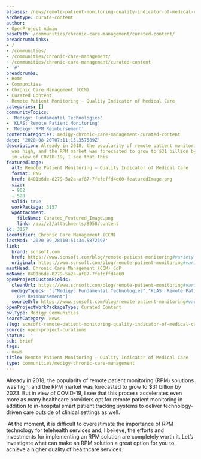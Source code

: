 ```yaml
---
aliases: /news/remote-patient-monitoring-quality-indicator-of-medical-care
archetype: curate-content
author:
- OpenProject Admin
basePath: /communities/chronic-care-management/curated-content/
breadcrumbLinks:
- /
- /communities/
- /communities/chronic-care-management/
- /communities/chronic-care-management/curated-content
- '#'
breadcrumbs:
- Home
- Communities
- Chronic Care Management (CCM)
- Curated Content
- Remote Patient Monitoring – Quality Indicator of Medical Care
categories: []
communityTopics:
- 'Medigy: Fundamental Technologies'
- 'KLAS: Remote Patient Monitoring'
- 'Medigy: RPM Reimbursement'
contentCategories: medigy-chronic-care-management-curated-content
date: '2020-08-20T07:11:15.357589Z'
description: Already in 2018, the popularity of remote patient monitoring (RPM) solutions
  was high, and the RPM market was forecasted to grow to $31 billion by 2023. But
  in view of COVID-19, I see that this
featuredImage:
  alt: Remote Patient Monitoring – Quality Indicator of Medical Care
  format: PNG
  href: 8401b6de-8279-5a2a-af87-7fefcffd4e60-featuredImage.png
  size:
  - 902
  - 528
  valid: true
  workPackage: 3157
  wpAttachment:
    fileName: Curated_Featured_Image.png
    link: /api/v3/attachments/8958/content
id: 3157
identifier: Chronic Care Management (CCM)
lastMod: '2020-09-28T10:51:34.587219Z'
link:
  brand: scnsoft.com
  href: https://www.scnsoft.com/blog/remote-patient-monitoring#variety
  original: https://www.scnsoft.com/blog/remote-patient-monitoring#variety
mastHead: Chronic Care Management (CCM) CoP
mdName: 8401b6de-8279-5a2a-af87-7fefcffd4e60
openProjectCustomFields:
  cleanUrl: https://www.scnsoft.com/blog/remote-patient-monitoring#variety
  medigyTopics: '["Medigy: Fundamental Technologies","KLAS: Remote Patient Monitoring","Medigy:
    RPM Reimbursement"]'
  sourceUrl: https://www.scnsoft.com/blog/remote-patient-monitoring#variety
openProjectWorkPackageType: Curated Content
owlType: Medigy Communities
searchCategory: News
slug: scnsoft-remote-patient-monitoring-quality-indicator-of-medical-care
source: open-project-curations
status: ''
sub: brief
tags:
- news
title: Remote Patient Monitoring – Quality Indicator of Medical Care
type: communities/medigy-chronic-care-management
---
```


Already in 2018, the popularity of remote patient monitoring (RPM) solutions was high, and the RPM market was forecasted to grow to $31 billion by 2023. But in view of COVID-19, I see that this process accelerates even more as many healthcare providers opt for remote patient monitoring in addition to in-hospital smart patient tracking systems to deliver technology-driven care outside of clinical settings as well.

 At the moment, it is difficult to overestimate the importance of RPM technology for telehealth services and, I believe, the efforts and investments for implementing an RPM solution are completely worth it. Let’s investigate what can make an RPM solution a great option for you to achieve a higher quality of healthcare services.